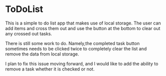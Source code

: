 # ToDoList

This is a simple to do list app that makes use of local storage.
The user can add items and cross them out and use the button at the bottom to clear out any crossed out tasks.

There is still some work to do. 
Namely,the completed task button sometimes needs to be clicked twice to completely clear the list and remove the data from local storage.

I plan to fix this issue moving forward, and I would like to add the ability to remove a task whether it is checked or not.
